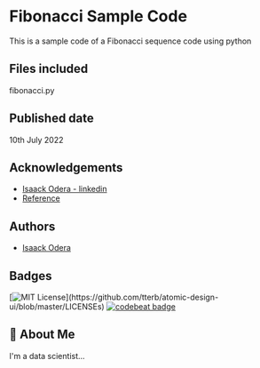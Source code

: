 # Fibonacci Sample Code

This is a sample code of a Fibonacci sequence code using python
 
 ## Files included
 fibonacci.py

 ## Published date
 10th July 2022
 


## Acknowledgements

 - [Isaack Odera - linkedin](https://www.linkedin.com/in/isaack-odera-b7a144203/)
 - [Reference](https://programiz.com/python-programming/recursion)
 


## Authors

- [Isaack Odera](https://github.com/derak-isaack)


## Badges

[![MIT License](https://img.shields.io/apm/l/atomic-design-ui.svg?)](https://github.com/tterb/atomic-design-ui/blob/master/LICENSEs)
[![codebeat badge](https://codebeat.co/badges/e5f168c7-acfc-4cbc-aafb-595f26028017)](https://codebeat.co/projects/github-com-derak-isaack-myrepo-main)


## 🚀 About Me
I'm a data scientist...

